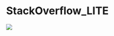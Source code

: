# StackOverflow_LITE

<a href="https://codeclimate.com/github/Bwiree/StackOverflow_LITE/maintainability"><img src="https://api.codeclimate.com/v1/badges/c4fea141f6d43a01970b/maintainability" /></a>